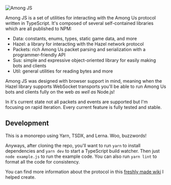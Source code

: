 ![Among JS](./bannner.svg)

Among JS is a set of utilities for interacting with the Among Us protocol written in TypeScript. It's composed of several self-contained libraries which are all published to NPM:

- Data: constants, enums, types, static game data, and more
- Hazel: a library for interacting with the Hazel network protocol
- Packets: rich Among Us packet parsing and serialization with a programmer-friendly API
- Sus: simple and expressive object-oriented library for easily making bots and clients
- Util: general utilities for reading bytes and more

Among JS was designed with browser support in mind, meaning when the Hazel library supports WebSocket transports you'll be able to run Among Us bots and clients fully on the web *as well as* Node.js!

In it's current state not all packets and events are supported but I'm focusing on rapid iteration. Every current feature is fully tested and stable.

## Development

This is a monorepo using Yarn, TSDX, and Lerna. Woo, buzzwords!

Anyways, after cloning the repo, you'll want to run `yarn` to install dependencies and `yarn dev` to start a TypeScript build watcher. Then just `node example.js` to run the example code. You can also run `yarn lint` to format all the code for consistency.

You can find more information about the protocol in this [freshly made wiki](https://wiki.weewoo.net/wiki/Protocol) I helped create.